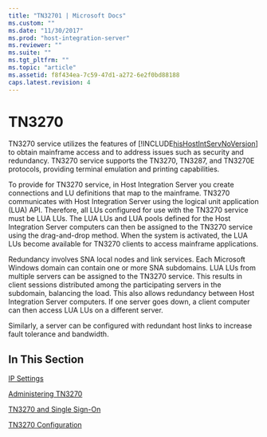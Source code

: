 ```yaml
---
title: "TN32701 | Microsoft Docs"
ms.custom: ""
ms.date: "11/30/2017"
ms.prod: "host-integration-server"
ms.reviewer: ""
ms.suite: ""
ms.tgt_pltfrm: ""
ms.topic: "article"
ms.assetid: f8f434ea-7c59-47d1-a272-6e2f0bd88188
caps.latest.revision: 4
---
```

# TN3270
TN3270 service utilizes the features of [!INCLUDE[hisHostIntServNoVersion](../includes/hishostintservnoversion-md.md)] to obtain mainframe access and to address issues such as security and redundancy. TN3270 service supports the TN3270, TN3287, and TN3270E protocols, providing terminal emulation and printing capabilities.  
  
 To provide for TN3270 service, in Host Integration Server you create connections and LU definitions that map to the mainframe. TN3270 communicates with Host Integration Server using the logical unit application (LUA) API. Therefore, all LUs configured for use with the TN3270 service must be LUA LUs. The LUA LUs and LUA pools defined for the Host Integration Server computers can then be assigned to the TN3270 service using the drag-and-drop method. When the system is activated, the LUA LUs become available for TN3270 clients to access mainframe applications.  
  
 Redundancy involves SNA local nodes and link services. Each Microsoft Windows domain can contain one or more SNA subdomains. LUA LUs from multiple servers can be assigned to the TN3270 service. This results in client sessions distributed among the participating servers in the subdomain, balancing the load. This also allows redundancy between Host Integration Server computers. If one server goes down, a client computer can then access LUA LUs on a different server.  
  
 Similarly, a server can be configured with redundant host links to increase fault tolerance and bandwidth.  
  
## In This Section  
 [IP Settings](../core/ip-settings2.md)  
  
 [Administering TN3270](../core/administering-tn32702.md)  
  
 [TN3270 and Single Sign-On](../core/tn3270-and-single-sign-on2.md)  
  
 [TN3270 Configuration](../core/tn3270-configuration1.md)